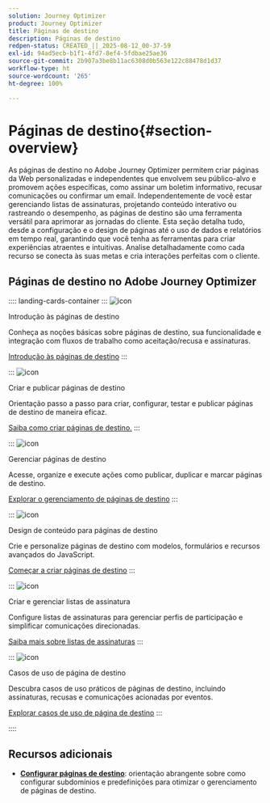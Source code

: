 ```yaml
---
solution: Journey Optimizer
product: Journey Optimizer
title: Páginas de destino
description: Páginas de destino
redpen-status: CREATED_||_2025-08-12_00-37-59
exl-id: 94ad5ecb-b1f1-4fd7-8ef4-5fdbae25ae36
source-git-commit: 2b907a3be8b11ac6308d0b563e122c88478d1d37
workflow-type: ht
source-wordcount: '265'
ht-degree: 100%

---
```


# Páginas de destino{#section-overview}

As páginas de destino no Adobe Journey Optimizer permitem criar páginas da Web personalizadas e independentes que envolvem seu público-alvo e promovem ações específicas, como assinar um boletim informativo, recusar comunicações ou confirmar um email. Independentemente de você estar gerenciando listas de assinaturas, projetando conteúdo interativo ou rastreando o desempenho, as páginas de destino são uma ferramenta versátil para aprimorar as jornadas do cliente. Esta seção detalha tudo, desde a configuração e o design de páginas até o uso de dados e relatórios em tempo real, garantindo que você tenha as ferramentas para criar experiências atraentes e intuitivas. Analise detalhadamente como cada recurso se conecta às suas metas e cria interações perfeitas com o cliente.

## Páginas de destino no Adobe Journey Optimizer

:::: landing-cards-container
:::
![icon](https://cdn.experienceleague.adobe.com/icons/book.svg?lang=pt-BR)

Introdução às páginas de destino

Conheça as noções básicas sobre páginas de destino, sua funcionalidade e integração com fluxos de trabalho como aceitação/recusa e assinaturas.

[Introdução às páginas de destino](../using/landing-pages/get-started-lp.md)
:::

:::
![icon](https://cdn.experienceleague.adobe.com/icons/circle-play.svg?lang=pt-BR)

Criar e publicar páginas de destino

Orientação passo a passo para criar, configurar, testar e publicar páginas de destino de maneira eficaz.

[Saiba como criar páginas de destino.](../using/landing-pages/create-lp.md)
:::

:::
![icon](https://cdn.experienceleague.adobe.com/icons/list-check.svg?lang=pt-BR)

Gerenciar páginas de destino

Acesse, organize e execute ações como publicar, duplicar e marcar páginas de destino.

[Explorar o gerenciamento de páginas de destino](../using/landing-pages/manage-lp.md)
:::

:::
![icon](https://cdn.experienceleague.adobe.com/icons/puzzle-piece.svg?lang=pt-BR)

Design de conteúdo para páginas de destino

Crie e personalize páginas de destino com modelos, formulários e recursos avançados do JavaScript.

[Começar a criar páginas de destino](landing-pages-design-landing-page.md)
:::

:::
![icon](https://cdn.experienceleague.adobe.com/icons/list-check.svg?lang=pt-BR)

Criar e gerenciar listas de assinatura

Configure listas de assinaturas para gerenciar perfis de participação e simplificar comunicações direcionadas.

[Saiba mais sobre listas de assinaturas](../using/landing-pages/subscription-list.md)
:::

:::
![icon](https://cdn.experienceleague.adobe.com/icons/bullseye.svg?lang=pt-BR)

Casos de uso de página de destino

Descubra casos de uso práticos de páginas de destino, incluindo assinaturas, recusas e comunicações acionadas por eventos.

[Explorar casos de uso de página de destino](../using/landing-pages/lp-use-cases.md)
:::

::::


## Recursos adicionais

- **[Configurar páginas de destino](lp-configuration-landing-page.md)**: orientação abrangente sobre como configurar subdomínios e predefinições para otimizar o gerenciamento de páginas de destino.
